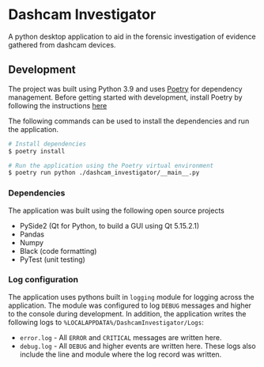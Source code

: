# Dashcam Investigator

A python desktop application to aid in the forensic investigation of evidence gathered from dashcam devices.

## Development

The project was built using Python 3.9 and uses [Poetry](https://python-poetry.org/) for dependency management. Before getting started with development, install Poetry by following the instructions [here](https://python-poetry.org/docs/)

The following commands can be used to install the dependencies and run the application.

```bash
# Install dependencies
$ poetry install

# Run the application using the Poetry virtual environment
$ poetry run python ./dashcam_investigator/__main__.py 
```

### Dependencies

The application was built using the following open source projects

- PySide2 (Qt for Python, to build a GUI using Qt 5.15.2.1)
- Pandas
- Numpy
- Black (code formatting)
- PyTest (unit testing)

### Log configuration

The application uses pythons built in `logging` module for logging across the application. The module was configured to log `DEBUG` messages and higher to the console during development. In addition, the application writes the following logs to `%LOCALAPPDATA%/DashcamInvestigator/Logs`:

- `error.log` - All `ERROR` and `CRITICAL` messages are written here.
- `debug.log` - All `DEBUG` and higher events are written here. These logs also include the line and module where the log record was written.